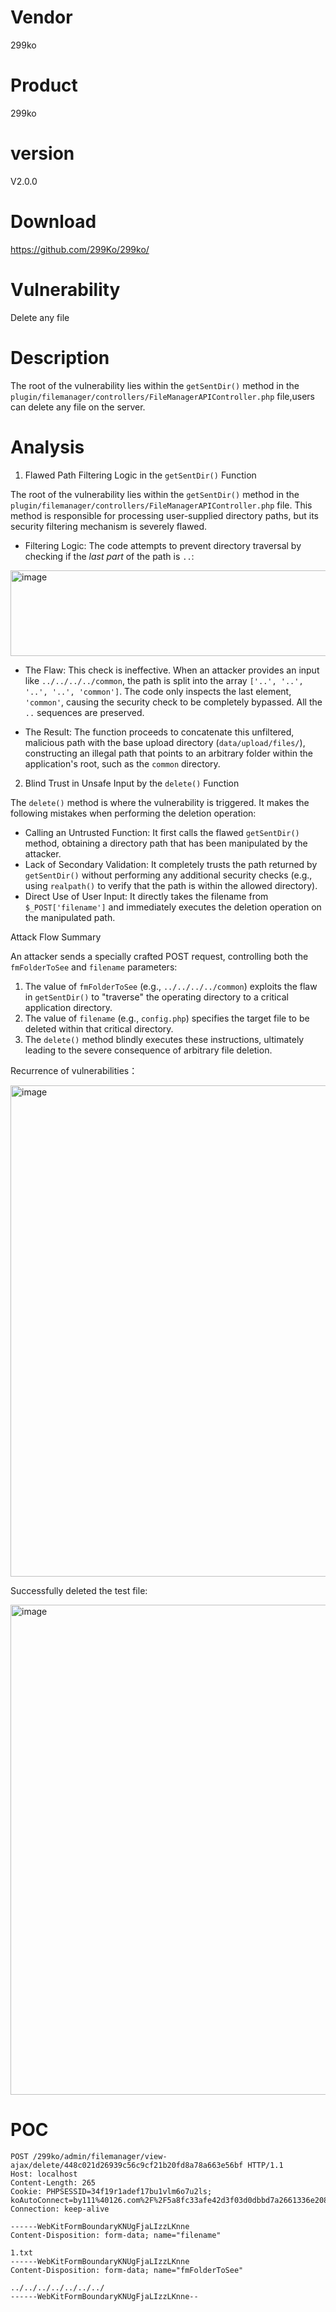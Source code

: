 # Vendor

299ko

# Product

299ko

# version

  V2.0.0

# Download 

https://github.com/299Ko/299ko/

# Vulnerability

Delete any file

# Description

The root of the vulnerability lies within the `getSentDir()` method in the `plugin/filemanager/controllers/FileManagerAPIController.php` file,users can delete any file on the server.

# Analysis

1. Flawed Path Filtering Logic in the `getSentDir()` Function

The root of the vulnerability lies within the `getSentDir()` method in the `plugin/filemanager/controllers/FileManagerAPIController.php` file. This method is responsible for processing user-supplied directory paths, but its security filtering mechanism is severely flawed.

- Filtering Logic: The code attempts to prevent directory traversal by checking if the *last part* of the path is `..`:

<img width="556" height="137" alt="image" src="https://github.com/user-attachments/assets/2f5f648e-d799-4057-82d2-7082c8a717ea" />

- The Flaw: This check is ineffective. When an attacker provides an input like `../../../../common`, the path is split into the array `['..', '..', '..', '..', 'common']`. The code only inspects the last element, `'common'`, causing the security check to be completely bypassed. All the `..` sequences are preserved.

- The Result: The function proceeds to concatenate this unfiltered, malicious path with the base upload directory (`data/upload/files/`), constructing an illegal path that points to an arbitrary folder within the application's root, such as the `common` directory.

2. Blind Trust in Unsafe Input by the `delete()` Function

The `delete()` method is where the vulnerability is triggered. It makes the following mistakes when performing the deletion operation:

- Calling an Untrusted Function: It first calls the flawed `getSentDir()` method, obtaining a directory path that has been manipulated by the attacker.
- Lack of Secondary Validation: It completely trusts the path returned by `getSentDir()` without performing any additional security checks (e.g., using `realpath()` to verify that the path is within the allowed directory).
- Direct Use of User Input: It directly takes the filename from `$_POST['filename']` and immediately executes the deletion operation on the manipulated path.

Attack Flow Summary

An attacker sends a specially crafted POST request, controlling both the `fmFolderToSee` and `filename` parameters:

1. The value of `fmFolderToSee` (e.g., `../../../../common`) exploits the flaw in `getSentDir()` to "traverse" the operating directory to a critical application directory.
2. The value of `filename` (e.g., `config.php`) specifies the target file to be deleted within that critical directory.
3. The `delete()` method blindly executes these instructions, ultimately leading to the severe consequence of arbitrary file deletion.

Recurrence of vulnerabilities：

<img width="1449" height="786" alt="image" src="https://github.com/user-attachments/assets/a1958ac7-17f4-4b63-8fdd-e12214ddacdb" />

Successfully deleted the test file:

<img width="1438" height="784" alt="image" src="https://github.com/user-attachments/assets/2cee09df-8acc-4173-b698-1e818a7327c7" />

# POC
```
POST /299ko/admin/filemanager/view-ajax/delete/448c021d26939c56c9cf21b20fd8a78a663e56bf HTTP/1.1
Host: localhost
Content-Length: 265
Cookie: PHPSESSID=34f19r1adef17bu1vlm6o7u2ls; koAutoConnect=by111%40126.com%2F%2F5a8fc33afe42d3f03d0dbbd7a2661336e208bfc2
Connection: keep-alive

------WebKitFormBoundaryKNUgFjaLIzzLKnne
Content-Disposition: form-data; name="filename"

1.txt
------WebKitFormBoundaryKNUgFjaLIzzLKnne
Content-Disposition: form-data; name="fmFolderToSee"

../../../../../../../
------WebKitFormBoundaryKNUgFjaLIzzLKnne--



```
